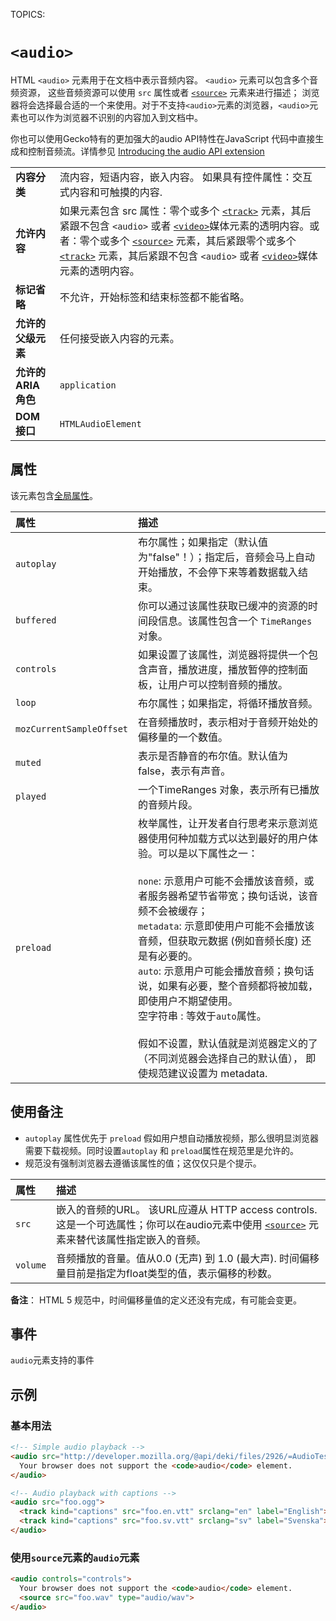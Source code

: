 TOPICS: <audio>
AUTHORS: RoXoM; xyy94813@gmail.com; github:xyy94813
         George Cheng; Gerhut@GMail.com; github:Gerhut
         紫云飞; ziyunfei@mozilla.net; mdn:ziyunfei

# `<audio>`

HTML `<audio>` 元素用于在文档中表示音频内容。 `<audio>` 元素可以包含多个音频资源， 这些音频资源可以使用 `src` 属性或者
[`<source>`](/zh-hans/webfrontend/<source>) 元素来进行描述； 浏览器将会选择最合适的一个来使用。对于不支持`<audio>`元素的浏览器，`<audio>`元素也可以作为浏览器不识别的内容加入到文档中。

你也可以使用Gecko特有的更加强大的audio API特性在JavaScript 代码中直接生成和控制音频流。详情参见 [Introducing the audio API extension](https://wiki.developer.mozilla.org/en-US/docs/Introducing_the_Audio_API_Extension)

|  |  |
| :-- | :-- |
| **内容分类** | 流内容，短语内容，嵌入内容。 如果具有控件属性：交互式内容和可触摸的内容. |
| **允许内容** | 如果元素包含 src 属性：零个或多个 [`<track>`](/zh-hans/webfrontend/<track>) 元素，其后紧跟不包含 `<audio>` 或者 [`<video>`](/zh-hans/webfrontend/<video>)媒体元素的透明内容。或者：零个或多个 [`<source>`](/zh-hans/webfrontend/<source>) 元素，其后紧跟零个或多个 [`<track>`](/zh-hans/webfrontend/<track>) 元素，其后紧跟不包含 `<audio>` 或者 [`<video>`](/zh-hans/webfrontend/<video>)媒体元素的透明内容。 |
| **标记省略** | 不允许，开始标签和结束标签都不能省略。|
| **允许的父级元素** | 任何接受嵌入内容的元素。|
| **允许的 ARIA 角色** | `application` |
| **DOM 接口** | `HTMLAudioElement` |

## 属性

该元素包含[全局属性](/zh-hans/webfrontend/HTML_Global_Attributes)。

| 属性 | 描述 |
| :-- | :-- |
| `autoplay` | 布尔属性；如果指定（默认值为"false"！）；指定后，音频会马上自动开始播放，不会停下来等着数据载入结束。 |
| `buffered` | 你可以通过该属性获取已缓冲的资源的时间段信息。该属性包含一个 `TimeRanges` 对象。 |
| `controls` | 如果设置了该属性，浏览器将提供一个包含声音，播放进度，播放暂停的控制面板，让用户可以控制音频的播放。 |
| `loop` | 布尔属性；如果指定，将循环播放音频。 |
| `mozCurrentSampleOffset` | 在音频播放时，表示相对于音频开始处的偏移量的一个数值。 |
| `muted` | 表示是否静音的布尔值。默认值为false，表示有声音。 |
| `played` | 一个TimeRanges 对象，表示所有已播放的音频片段。 |
| `preload` | 枚举属性，让开发者自行思考来示意浏览器使用何种加载方式以达到最好的用户体验。可以是以下属性之一：<br><br>`none`: 示意用户可能不会播放该音频，或者服务器希望节省带宽；换句话说，该音频不会被缓存；<br>`metadata`: 示意即使用户可能不会播放该音频，但获取元数据 (例如音频长度) 还是有必要的。<br>`auto`: 示意用户可能会播放音频；换句话说，如果有必要，整个音频都将被加载，即使用户不期望使用。<br>空字符串 : 等效于`auto`属性。<br><br>假如不设置，默认值就是浏览器定义的了（不同浏览器会选择自己的默认值）， 即使规范建议设置为 metadata. |

## 使用备注

- `autoplay` 属性优先于 `preload` 假如用户想自动播放视频，那么很明显浏览器需要下载视频。同时设置`autoplay` 和 `preload`属性在规范里是允许的。
- 规范没有强制浏览器去遵循该属性的值；这仅仅只是个提示。

| 属性 | 描述 |
| :-- | :-- |
| `src` | 嵌入的音频的URL。 该URL应遵从 HTTP access controls. 这是一个可选属性；你可以在audio元素中使用 [`<source>`](/zh-hans/webfrontend/<source>) 元素来替代该属性指定嵌入的音频。|
| `volume` | 音频播放的音量。值从0.0 (无声) 到 1.0 (最大声). 时间偏移量目前是指定为float类型的值，表示偏移的秒数。|

**备注**： HTML 5 规范中，时间偏移量值的定义还没有完成，有可能会变更。

## 事件

`audio`元素支持的事件

## 示例

### 基本用法

```html
<!-- Simple audio playback -->
<audio src="http://developer.mozilla.org/@api/deki/files/2926/=AudioTest_(1).ogg" autoplay>
  Your browser does not support the <code>audio</code> element.
</audio>

<!-- Audio playback with captions -->
<audio src="foo.ogg">
  <track kind="captions" src="foo.en.vtt" srclang="en" label="English">
  <track kind="captions" src="foo.sv.vtt" srclang="sv" label="Svenska">
</audio>
```

### 使用`source`元素的`audio`元素

```html
<audio controls="controls">
  Your browser does not support the <code>audio</code> element.
  <source src="foo.wav" type="audio/wav">
</audio>
```
